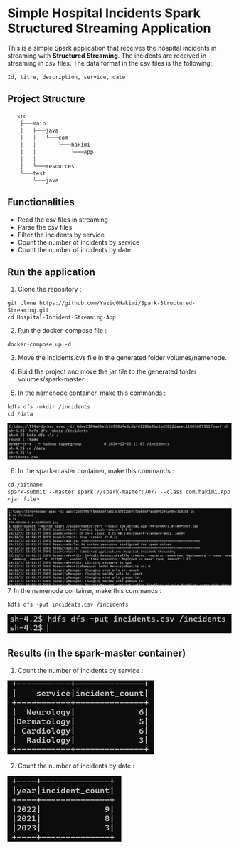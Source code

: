 # Simple Hospital Incidents Spark Structured Streaming Application

This is a simple Spark application that receives the hospital incidents in streaming with **Structured Streaming**. The incidents are received in streaming in csv files. The data format in the csv files is the following:
```
Id, titre, description, service, date
```

## Project Structure
```
   src
    ├───main
    │   ├───java
    │   │   └───com
    │   │       └───hakimi
    │   │           └───App
    │   │
    │   └───resources
    └───test
        └───java
```

## Functionalities
- Read the csv files in streaming
- Parse the csv files
- Filter the incidents by service
- Count the number of incidents by service
- Count the number of incidents by date

## Run the application
1. Clone the repository :
```
git clone https://github.com/Yazid0Hakimi/Spark-Structured-Streaming.git
cd Hospital-Incident-Streaming-App
```
2. Run the docker-compose file :
```
docker-compose up -d
```
3. Move the incidents.cvs file in the generated folder volumes/namenode.
4. Build the project and move the jar file to the generated folder volumes/spark-master.

5. In the namenode container, make this commands :
```
hdfs dfs -mkdir /incidents
cd /data
```
![img.png](assets/img.png)

6. In the spark-master container, make this commands :
```
cd /bitname
spark-submit --master spark://spark-master:7077 --class com.hakimi.App <jar file>
```
![img_4.png](assets/img_4.png)
7. In the namenode container, make this commands :
```
hdfs dfs -put incidents.csv /incidents
```
![img_1.png](assets/img_1.png)

## Results (in the spark-master container)
1. Count the number of incidents by service :

![img_2.png](assets/img_2.png)

2. Count the number of incidents by date :

![img_3.png](assets/img_3.png)